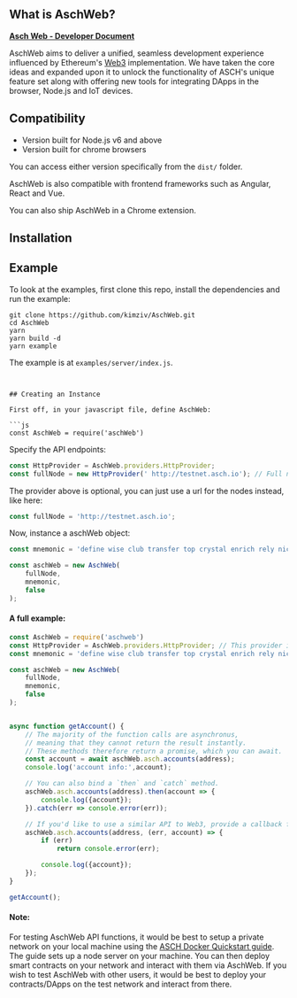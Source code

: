 
## What is AschWeb?

__[Asch Web - Developer Document](https://github.com/AschPlatform/asch-docs/blob/master/http_api/zh-cn.md)__

AschWeb aims to deliver a unified, seamless development experience influenced by Ethereum's [Web3](https://github.com/ethereum/web3.js/) implementation. We have taken the core ideas and expanded upon it to unlock the functionality of ASCH's unique feature set along with offering new tools for integrating DApps in the browser, Node.js and IoT devices.

## Compatibility
- Version built for Node.js v6 and above
- Version built for chrome browsers  

You can access either version specifically from the `dist/` folder.

AschWeb is also compatible with frontend frameworks such as Angular, React and Vue.

You can also ship AschWeb in a Chrome extension.

## Installation

<!-- ```
npm install aschweb
``` -->

## Example

To look at the examples, first clone this repo, install the dependencies and run the example:
```
git clone https://github.com/kimziv/AschWeb.git
cd AschWeb
yarn
yarn build -d
yarn example
```
The example is at `examples/server/index.js`.

<!-- ## ASCH provides a private network to test with

* Test Node - http://testnet.asch.io

* You can also set up your own private network, but you need to solve cross-domain CORS. The following example in Node reads from a full node listening on 16667 and a solidity node listening on 16668, and exposes the ports 8090 and 8091 with the needed headers.

```
var express = require('express');
var proxy = require('http-proxy-middleware');

function onProxyRes(proxyRes, req, res) {
  res.setHeader('Access-Control-Allow-Origin', '*');
  res.setHeader('Access-Control-Allow-Headers', 'X-Requested-With,Content-Type,Accept')
  res.setHeader('Access-Control-Allow-Methods', 'GET,POST,PUT,DELETE,OPTIONS')
  console.log(req.originalUrl)
}

var fullnode = express();
fullnode.use('/', proxy({
  target: 'http://127.0.0.1:16667',
  changeOrigin: true,
  onProxyRes
}));
fullnode.listen(8090);

var soliditynode = express();
soliditynode.use('/', proxy({
  target: 'http://127.0.0.1:16668',
  changeOrigin: true,
  onProxyRes,
  onError
}));
soliditynode.listen(8091); -->
```


## Creating an Instance

First off, in your javascript file, define AschWeb:

```js
const AschWeb = require('aschWeb')
```
Specify the API endpoints:
```js
const HttpProvider = AschWeb.providers.HttpProvider;
const fullNode = new HttpProvider(' http://testnet.asch.io'); // Full node http endpoint
```
The provider above is optional, you can just use a url for the nodes instead, like here:

```js
const fullNode = 'http://testnet.asch.io';
```
Now, instance a aschWeb object:
```js
const mnemonic = 'define wise club transfer top crystal enrich rely nice scout talent romance';

const aschWeb = new AschWeb(
    fullNode,
    mnemonic,
    false
);

```
#### A full example:
```js
const AschWeb = require('aschweb')
const HttpProvider = AschWeb.providers.HttpProvider; // This provider is optional, you can just use a url for the nodes instead
const mnemonic = 'define wise club transfer top crystal enrich rely nice scout talent romance';

const aschWeb = new AschWeb(
    fullNode,
    mnemonic,
    false
);


async function getAccount() {
    // The majority of the function calls are asynchronus,
    // meaning that they cannot return the result instantly.
    // These methods therefore return a promise, which you can await.
    const account = await aschWeb.asch.accounts(address);
    console.log('account info:',account);

    // You can also bind a `then` and `catch` method.
    aschWeb.asch.accounts(address).then(account => {
        console.log({account});
    }).catch(err => console.error(err));

    // If you'd like to use a similar API to Web3, provide a callback function.
    aschWeb.asch.accounts(address, (err, account) => {
        if (err)
            return console.error(err);

        console.log({account});
    });
}

getAccount();

```
#### Note:

For testing AschWeb API functions, it would be best to setup a private network on your local machine using the <a href="https://developers.asch.network/docs/getting-started-1" target="_blank">ASCH Docker Quickstart guide</a>. The guide sets up a node server on your machine. You can then deploy smart contracts on your network and interact with them via AschWeb. If you wish to test AschWeb with other users, it would be best to deploy your contracts/DApps on the test network and interact from there.  
